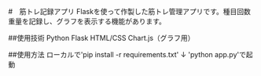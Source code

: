 #　筋トレ記録アプリ
Flaskを使って作製した筋トレ管理アプリです。種目回数重量を記録し、グラフを表示する機能があります。

##使用技術
Python
Flask
HTML/CSS
Chart.js（グラフ用）

##使用方法
ローカルで'pip install -r requirements.txt'
↓
'python app.py'で起動
